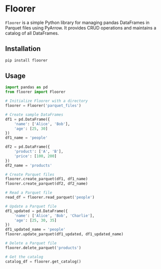 # Floorer

`Floorer` is a simple Python library for managing pandas DataFrames in Parquet files using PyArrow. 
It provides CRUD operations and maintains a catalog of all DataFrames.

## Installation

```bash
pip install floorer
```

## Usage
```python
import pandas as pd
from floorer import Floorer

# Initialize Floorer with a directory
floorer = Floorer('parquet_files')

# Create sample DataFrames
df1 = pd.DataFrame({
    'name': ['Alice', 'Bob'],
    'age': [25, 30]
})
df1_name = 'people'

df2 = pd.DataFrame({
    'product': ['A', 'B'],
    'price': [100, 200]
})
df2_name = 'products'

# Create Parquet files
floorer.create_parquet(df1, df1_name)
floorer.create_parquet(df2, df2_name)

# Read a Parquet file
read_df = floorer.read_parquet('people')

# Update a Parquet file
df1_updated = pd.DataFrame({
    'name': ['Alice', 'Bob', 'Charlie'],
    'age': [25, 30, 35]
})
df1_updated_name = 'people'
floorer.update_parquet(df1_updated, df1_updated_name)

# Delete a Parquet file
floorer.delete_parquet('products')

# Get the catalog
catalog_df = floorer.get_catalog()
```